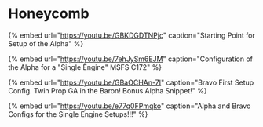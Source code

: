 # Honeycomb

{% embed url="https://youtu.be/GBKDGDTNPjc" caption="Starting Point for Setup of the Alpha" %}

{% embed url="https://youtu.be/7ehJySm6EJM" caption="Configuration of the Alpha for a \"Single Engine\" MSFS C172" %}



{% embed url="https://youtu.be/GBaOCHAn-7I" caption="Bravo First Setup Config.  Twin Prop GA in the Baron! Bonus Alpha Snippet!" %}

{% embed url="https://youtu.be/e77q0FPmqko" caption="Alpha and Bravo Configs for the Single Engine Setups!!!" %}









